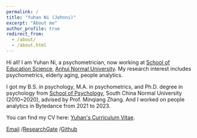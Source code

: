 ```yaml
---
permalink: /
title: "Yuhan Ni (Johnni)"
excerpt: "About me"
author_profile: true
redirect_from: 
  - /about/
  - /about.html
---
```


Hi all! I am Yuhan Ni, a psychometrician, now working at [School of Education Science](https://edu.ahnu.edu.cn/), [Anhui Normal University](https://www.ahnu.edu.cn/). My research interest includes psychometrics, elderly aging, people analytics.

I got my B.S. in psychology, M.A. in psychometrics, and Ph.D. degree in psychology from [School of Psychology](https://psy.scnu.edu.cn/), South China Normal University (2010~2020), advised by Prof. Minqiang Zhang. And I worked on people analytics in Bytedance from 2021 to 2023.

You can find my CV here: [Yuhan's Curriculum Vitae](../assets/Curriculum_Vitae.pdf).

[Email](mailto:yuhanni@ahnu.edu.cn) /[ResearchGate](https://www.researchgate.net/profile/Yuhan_Ni?ev=hdr_xprf) /[Github](https://github.com/yuhan-ni)
